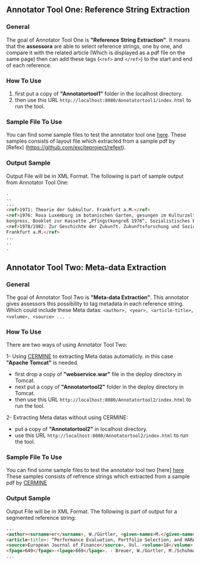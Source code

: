 ## Annotator Tool One: Reference String Extraction
### General
The goal of Annotator Tool One is **"Reference String Extraction"**. 
It means that the **assessora** are able to select reference strings, one by one, and 
compare it with the related article (Which is displayed as a pdf file on the same page) 
then can add these tags (```<ref>``` and ```</ref>```) to the start and end of each reference.

### How To Use
1. first put a copy of **"Annotatortool1"** folder in the localhost directory. 
2. then use this URL ```http://localhost:8080/Annotatortool1/index.html``` to run the tool.

### Sample File To Use
You can find some sample files to test the annotator tool one [here](https://github.com/exciteproject/Annotator_tool/blob/master/TestFiles/anno1).
These samples consists of layout file which extracted from a sample pdf by [Refex] (https://github.com/exciteproject/refext).

### Output Sample
Output File will be in XML Format. The following is part of sample output from Annotator Tool One:
```html
.
..
...
<ref>1971: Theorie der Subkultur. Frankfurt a.M.</ref>
<ref>1976: Rosa Luxemburg im botanischen Garten, gesungen im Kulturzelt aufdem Pfingst­
kongress, Booklet zur Kassette „Pfingstkongreß 1976“, Sozialistisches Bürol985</ref>
<ref>1978/1982: Zur Geschichte der Zukunft. Zukunftsforschung und Sozialismus, Band 1.
Frankfurt a.M.</ref>
...
..
.
```

## Annotator Tool Two: Meta-data Extraction
### General
The goal of Annotator Tool Two is **"Meta-data Extraction"**.
This annotator gives assessors this possibility to tag metadata in each reference string.
Which could include these Meta datas: ```<author>, <year>, <article-title>, <volume>, <source> ... ``` .

### How To Use
There are two ways of using Annotator Tool Two:

1- Using [CERMINE](https://github.com/CeON/CERMINE) to extracting Meta datas automaticly. in this case **"Apache Tomcat"** is needed.
* first drop a copy of **"webservice.war"** file in the deploy directory in Tomcat.
* next put a copy of **"Annotatortool2"** folder in the deploy directory in Tomcat.
* then use this URL ```http://localhost:8080/Annotatortool2/index.html``` to run the tool.

2- Extracting Meta datas without using CERMINE:
* put a copy of **"Annotatortool2"** in localhost directory. 
* use this URL ```http://localhost:8080/Annotatortool2/index.html``` to run the tool.

### Sample File To Use
You can find some sample files to test the annotator tool two [here] [here](https://github.com/exciteproject/Annotator_tool/blob/master/TestFiles/anno2)
These samples consists of refrence strings which extracted from a sample pdf by [CERMINE](https://github.com/CeON/CERMINE)

### Output Sample
Output File will be in XML Format. The following is part of output for a segmented reference string:

```html
...
<author><surname>er</surname>, W./Gürtler, <given-names>M.</given-names></author> (<year>2006</year>)
<article-title>: “Performance Evaluation, Portfolio Selection, and HARA Utility”</article-title>, 
<source>European Journal of Finance</source>, Vol. <volume>18</volume>, pp. 
<fpage>649</fpage>-<lpage>669</lpage>. - Breuer, W./Gürtler, M./Schuhmacher,
...
```
